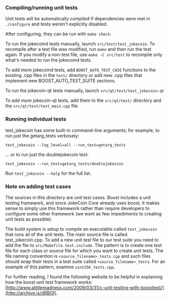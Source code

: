 ### Compiling/running unit tests

Unit tests will be automatically compiled if dependencies were met in `./configure`
and tests weren't explicitly disabled.

After configuring, they can be run with `make check`.

To run the jokecoind tests manually, launch `src/test/test_jokecoin`. To recompile
after a test file was modified, run `make` and then run the test again. If you
modify a non-test file, use `make -C src/test` to recompile only what's needed
to run the jokecoind tests.

To add more jokecoind tests, add `BOOST_AUTO_TEST_CASE` functions to the existing
.cpp files in the `test/` directory or add new .cpp files that
implement new BOOST_AUTO_TEST_SUITE sections.

To run the jokecoin-qt tests manually, launch `src/qt/test/test_jokecoin-qt`

To add more jokecoin-qt tests, add them to the `src/qt/test/` directory and
the `src/qt/test/test_main.cpp` file.

### Running individual tests

test_jokecoin has some built-in command-line arguments; for
example, to run just the getarg_tests verbosely:

    test_jokecoin --log_level=all --run_test=getarg_tests

... or to run just the doublejokecoin test:

    test_jokecoin --run_test=getarg_tests/doublejokecoin

Run `test_jokecoin --help` for the full list.

### Note on adding test cases

The sources in this directory are unit test cases.  Boost includes a
unit testing framework, and since JokeCoin Core already uses boost, it makes
sense to simply use this framework rather than require developers to
configure some other framework (we want as few impediments to creating
unit tests as possible).

The build system is setup to compile an executable called `test_jokecoin`
that runs all of the unit tests.  The main source file is called
test_jokecoin.cpp. To add a new unit test file to our test suite you need
to add the file to `src/Makefile.test.include`. The pattern is to create 
one test file for each class or source file for which you want to create 
unit tests.  The file naming convention is `<source_filename>_tests.cpp` 
and such files should wrap their tests in a test suite 
called `<source_filename>_tests`. For an example of this pattern, 
examine `uint256_tests.cpp`.

For further reading, I found the following website to be helpful in
explaining how the boost unit test framework works:
[http://www.alittlemadness.com/2009/03/31/c-unit-testing-with-boosttest/](http://archive.is/dRBGf).
